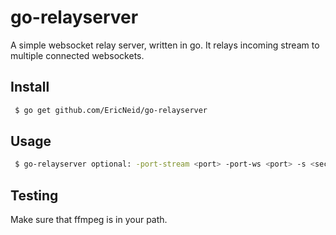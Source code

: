 # go-relayserver

A simple websocket relay server, written in go. It relays incoming stream to multiple connected websockets.

## Install

```sh
 $ go get github.com/EricNeid/go-relayserver
```

## Usage

```sh
 $ go-relayserver optional: -port-stream <port> -port-ws <port> -s <secret>
```

## Testing

Make sure that ffmpeg is in your path. 
